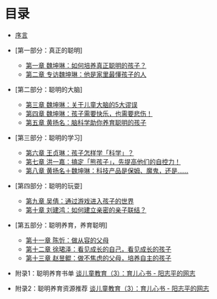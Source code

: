# 目录

* [序言](chapter00/preface.md)
* [第一部分：真正的聪明]
   * [第一章 魏坤琳：如何培养真正聪明的孩子？](chapter01/note01.md)
   * [第二章 专访魏坤琳：他是家里最懂孩子的人](chapter01/note02.md)

* [第二部分：聪明的大脑]
   * [第三章 魏坤琳：关于儿童大脑的5大谬误](chapter02/note01.md) 
   * [第四章 魏坤琳：孩子需要快乐，也需要悲伤！](chapter02/note02.md)
   * [第五章 黄扬名：脑科学助你养育聪明的孩子](chapter02/note03.md)

* [第三部分：聪明的学习]
   * [第六章 王贞琳：孩子怎样学「科学」？](chapter03/note01.md)
   * [第七章 洪一嘉：搞定「熊孩子」，先提高他们的自控力！](chapter03/note02.md)
   * [第八章 黄扬名＋魏坤琳：科技产品是保姆、魔鬼，还是......](chapter03/note03.md)

* [第四部分：聪明的玩耍]

   * [第九章 吴倩：通过游戏进入孩子的世界](chapter04/note01.md)
   * [第十章 刘建鸿：如何建立亲密的亲子联结？](chapter04/note02.md)

* [第五部分：聪明养育，养育聪明]
   * [第十一章 陈忻：做从容的父母 ](chapter05/note01.md)
   * [第十二章 徐珺泽：看见成长的自己，看见成长的孩子](chapter05/note02.md)
   * [第十三章 赵昱鲲：做不焦虑的父母，培养自主的孩子](chapter05/note03.md)

 
* 附录1：聪明养育书单  [谈儿童教育（3）：育儿心书 - 阳志平的网志](http://www.yangzhiping.com/psy/parenting3.html)  
* 附录2：聪明养育资源推荐   [谈儿童教育（3）：育儿心书 - 阳志平的网志](http://www.yangzhiping.com/psy/parenting3.html)




